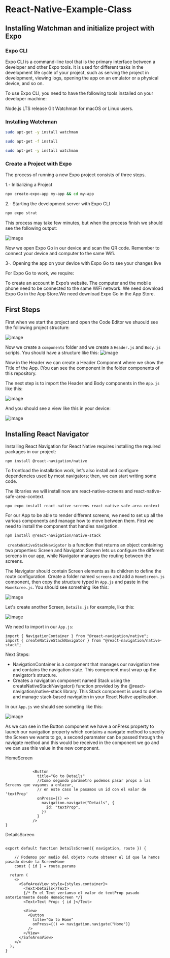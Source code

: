 # React-Native-Example-Class

## Installing Watchman and initialize project with Expo

### Expo CLI
Expo CLI is a command-line tool that is the primary interface between a developer and other Expo tools. It is used for different tasks in the development life cycle of your project, such as serving the project in development, viewing logs, opening the app on an emulator or a physical device, and so on.

To use Expo CLI, you need to have the following tools installed on your developer machine:

Node.js LTS release
Git
Watchman for macOS or Linux users.

### Installing Watchman

```bash
sudo apt-get -y install watchman
```


```bash
sudo apt-get -f install
```


```bash
sudo apt-get -y install watchman
```
### Create a Project with Expo

The process of running a new Expo project consists of three steps.



1.- Initializing a Project

```bash
npx create-expo-app my-app && cd my-app
```


2.- Starting the development server with Expo CLI

```bash
npx expo strat
```

This process may take few minutes, but when the process finish we should see the following output: 

![image](https://github.com/Suareguen/React-Native-Example-Class/assets/103899316/7b14175c-a40a-4f9f-af75-a9475be97e74)

Now we open Expo Go in our device and scan the QR code.
Remember to connect your device and computer to the same Wifi.



3-. Opening the app on your device with Expo Go to see your changes live

For Expo Go to work, we require:

To create an account in Expo’s website.
The computer and the mobile phone need to be connected to the same WiFi network.
We need download Expo Go in the App Store.We need download Expo Go in the App Store.

## First Steps

First when we start the project and open the Code Editor we shuould see the following project structure:

![image](https://github.com/Suareguen/React-Native-Example-Class/assets/103899316/6e50237a-15e3-473d-a710-0fbc08fd1819)

Now we create a `components` folder and we create a `Header.js` and `Body.js` scripts.
You should have a structure like this: 
![image](https://github.com/Suareguen/React-Native-Example-Class/assets/103899316/4b811a7a-4b92-4344-a3c9-b72c6be8363c)

Now in the Header we can create a Header Component where we show the Title of the App. (You can see the component in the folder components of this  repository.

The next step is to import the Header and Body components in the `App.js` like this:

![image](https://github.com/Suareguen/React-Native-Example-Class/assets/103899316/171a17ff-79b2-4d2e-9d80-c6b11bf115f5)

And you should see a view like this in your device: 


![image](https://github.com/Suareguen/React-Native-Example-Class/assets/103899316/d65c3bbc-5090-464d-a775-6b3860b97fb7)



## Installing React Navigator

Installing React Navigation for React Native requires installing the required packages in our project:

```
npm install @react-navigation/native
```

To frontload the installation work, let’s also install and configure dependencies used by most navigators; then, we can start writing some code.

The libraries we will install now are react-native-screens and react-native-safe-area-context.

```
npx expo install react-native-screens react-native-safe-area-context

```

For our App to be able to render different screens, we need to set up all the various components and manage how to move between them. First we need to install the component that handles navigation.

```
npm install @react-navigation/native-stack
```
``` createNativeStackNavigator``` is a function that returns an object containing two properties: Screen and Navigator. Screen lets us configure the different screens in our app, while Navigator manages the routing between the screens.



The Navigator should contain Screen elements as its children to define the route configuration.
Create a folder named `screens` and add a `HomeScreen.js` component, then copy the structure typed in `App.js` and paste in the `HomeScree.js`. You should see something like this: 

![image](https://github.com/Suareguen/React-Native-Example-Class/assets/103899316/5b634da3-736c-4970-a0cd-191014a1c513)


Let's create another Screen, `Details.js` for example, like this:

![image](https://github.com/Suareguen/React-Native-Example-Class/assets/103899316/8d622ca6-edab-4623-aa31-2eef287633f5)


We need to import in our `App.js`:
```
import { NavigationContainer } from "@react-navigation/native";
import { createNativeStackNavigator } from "@react-navigation/native-stack";
```

Next Steps:
- NavigationContainer is a component that manages our navigation tree and contains the navigation state. 
This component must wrap up the navigator’s structure. 
- Creates a navigation component named Stack using the createNativeStackNavigator() function provided by the @react-navigation/native-stack library.
This Stack component is used to define and manage stack-based navigation in your React Native application.

In our `App.js` we should see someting like this:


![image](https://github.com/Suareguen/React-Native-Example-Class/assets/103899316/b0fd0ab7-2f3e-4192-b09b-f40cd579d402)


As we can see in the Button component we have a onPress property to launch our navigation property which contains a navigate method to specify the Screen we wants to go, a second paramater can be passed through the navigate method and this would be received in the component we go and we can use this value in the new component.

HomeScreen

```

            <Button
              title="Go to Details"
              //Como segundo parámetro podemos pasar props a las Screens que vayamos a enlazar, 
              // en este caso le pasamos un id con el valor de 'textProp'
              onPress={() =>
                navigation.navigate("Details", {
                  id: "textProp",
                })
              }
            />
}
```

DetailsScreen


```

export default function DetailsScreen({ navigation, route }) {

    // Podemos por medio del objeto route obtener el id que le hemos pasado desde la ScreenHome
    const { id } = route.params

  return (
    <>
      <SafeAreaView style={styles.container}>
        <Text>Details</Text>
        {/* En el Text veríamso el valor de textProp pasado anteriormente desde HomeScreen */}
        <Text>Text Prop: { id }</Text>

        <View>
          <Button
            title="Go to Home"
            onPress={() => navigation.navigate("Home")}
          />
        </View>
      </SafeAreaView>
    </>
  );
}
```
















